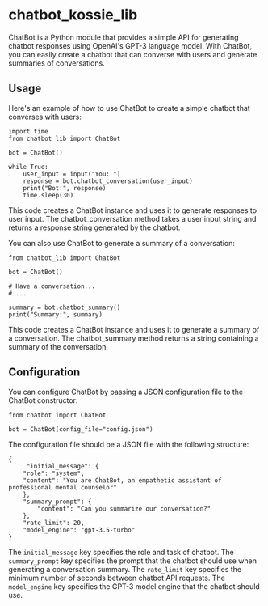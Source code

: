 # chatbot_kossie_lib
ChatBot is a Python module that provides a simple API for generating chatbot responses using OpenAI's GPT-3 language model. With ChatBot, you can easily create a chatbot that can converse with users and generate summaries of conversations.

## Usage
Here's an example of how to use ChatBot to create a simple chatbot that converses with users:
```
import time
from chatbot_lib import ChatBot

bot = ChatBot()

while True:
    user_input = input("You: ")
    response = bot.chatbot_conversation(user_input)
    print("Bot:", response)
    time.sleep(30)
 ```
This code creates a ChatBot instance and uses it to generate responses to user input. The chatbot_conversation method takes a user input string and returns a response string generated by the chatbot.

You can also use ChatBot to generate a summary of a conversation:
```
from chatbot_lib import ChatBot

bot = ChatBot()

# Have a conversation...
# ...

summary = bot.chatbot_summary()
print("Summary:", summary)
```
This code creates a ChatBot instance and uses it to generate a summary of a conversation. The chatbot_summary method returns a string containing a summary of the conversation.

## Configuration
You can configure ChatBot by passing a JSON configuration file to the ChatBot constructor:

```
from chatbot import ChatBot

bot = ChatBot(config_file="config.json")
```
The configuration file should be a JSON file with the following structure:
```
{
     "initial_message": {
    "role": "system",
    "content": "You are ChatBot, an empathetic assistant of professional mental counselor"
    },
    "summary_prompt": {
        "content": "Can you summarize our conversation?"
    },
    "rate_limit": 20,
    "model_engine": "gpt-3.5-turbo"
}
```

The ```initial_message``` key specifies the role and task of chatbot. The ```summary_prompt``` key specifies the prompt that the chatbot should use when generating a conversation summary. The ```rate_limit``` key specifies the minimum number of seconds between chatbot API requests. The ```model_engine``` key specifies the GPT-3 model engine that the chatbot should use.
